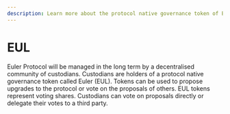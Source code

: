 ```yaml
---
description: Learn more about the protocol native governance token of Euler
---
```


# EUL

Euler Protocol will be managed in the long term by a decentralised community of custodians. Custodians are holders of a protocol native governance token called Euler (EUL). Tokens can be used to propose upgrades to the protocol or vote on the proposals of others. EUL tokens represent voting shares. Custodians can vote on proposals directly or delegate their votes to a third party.
